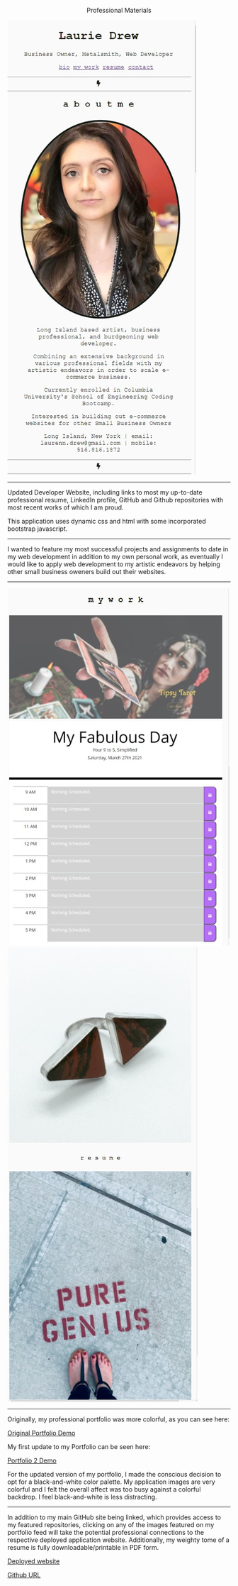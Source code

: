 <p align="center">
Professional Materials 
</p>

![Screenshot](assets/ScreenShot1.jpg)

-------------
Updated Developer Website, including links to most my up-to-date professional resume, LinkedIn profile, GitHub and Github repositories with most recent works of which I am proud. 

This application uses dynamic css and html with some incorporated bootstrap javascript. 

-------------

I wanted to feature my most successful projects and assignments to date in my web development in addition to my own personal work, as eventually I would like to apply web development to my artistic endeavors by helping other small business oweners build out their websites. 

-------------

![Screenshot](assets/ScreenShot2.jpg) ![Screenshot](assets/ScreenShot3.jpg)

-------------

Originally, my professional portfolio was more colorful, as you can see here:

[Original Portfolio Demo](https://lawriedrew.github.io/Developer-Website/)

My first update to my Portfolio can be seen here:

[Portfolio 2 Demo](https://github.com/LawrieDrew/Professional-Materials.git)

For the updated version of my portfolio, I made the conscious decision to opt for a black-and-white color palette. My application images are very colorful and I felt the overall affect was too busy against a colorful backdrop. I feel black-and-white is less distracting.

-------------

In addition to my main GitHub site being linked, which provides access to my featured repositories, clicking on any of the images featured on my portfolio feed will take the potential professional connections to the respective deployed application website. Additionally, my weighty tome of a resume is fully downloadable/printable in PDF form. 

[Deployed website](https://github.com/LawrieDrew/Professional-Materials-2.git)

[Github URL](https://github.com/LawrieDrew/Professional-Materials.git)
